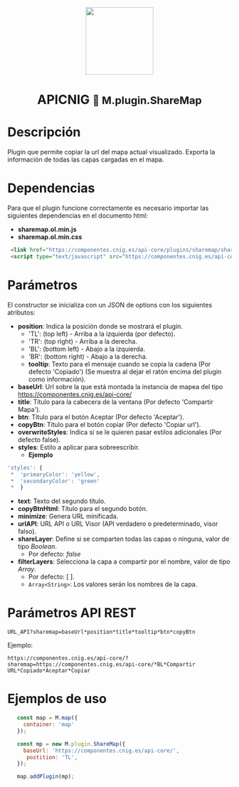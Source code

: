 
<p align="center">
  <img src="https://www.ign.es/resources/viewer/images/logoApiCnig0.5.png" height="152" />
</p>
<h1 align="center"><strong>APICNIG</strong> <small>🔌 M.plugin.ShareMap</small></h1>

# Descripción

Plugin que permite copiar la url del mapa actual visualizado.
Exporta la información de todas las capas cargadas en el mapa.

# Dependencias

Para que el plugin funcione correctamente es necesario importar las siguientes dependencias en el documento html:

- **sharemap.ol.min.js**
- **sharemap.ol.min.css**


```html
 <link href="https://componentes.cnig.es/api-core/plugins/sharemap/sharemap.ol.min.css" rel="stylesheet" />
 <script type="text/javascript" src="https://componentes.cnig.es/api-core/plugins/sharemap/sharemap.ol.min.js"></script>
```

# Parámetros

El constructor se inicializa con un JSON de options con los siguientes atributos:

- **position**: Indica la posición donde se mostrará el plugin.
  - 'TL': (top left) - Arriba a la izquierda (por defecto).
  - 'TR': (top right) - Arriba a la derecha.
  - 'BL': (bottom left) - Abajo a la izquierda.
  - 'BR': (bottom right) - Abajo a la derecha.
  - **tooltip**: Texto para el mensaje cuando se copia la cadena (Por defecto 'Copiado') (Se muestra al dejar el ratón encima del plugin como información).
- **baseUrl**: Url sobre la que está montada la instancia de mapea del tipo https://componentes.cnig.es/api-core/
- **title**: Título para la cabecera de la ventana (Por defecto 'Compartir Mapa').
- **btn**: Título para el botón Aceptar (Por defecto 'Aceptar').
- **copyBtn**: Título para el botón copiar (Por defecto 'Copiar url').
- **overwriteStyles**: Indica si se le quieren pasar estilos adicionales (Por defecto false).
- **styles**: Estilo a aplicar para sobreescribir.
  - **Ejemplo**
```javascript
'styles': {
 *  'primaryColor': 'yellow',
 *  'secondaryColor': 'green'
 *  }
```
- **text**: Texto del segundo título. 
- **copyBtnHtml**: Título para el segundo botón. 
- **minimize**: Genera URL minificada.
- **urlAPI**: URL API o URL Visor (API verdadero o predeterminado, visor falso).
- **shareLayer**: Define si se comparten todas las capas o ninguna, valor de tipo _Boolean_.
  - Por defecto: _false_
- **filterLayers**: Selecciona la capa a compartir por el nombre, valor de tipo _Array_. 
  - Por defecto: [ ].
  - ```Array<String>```: Los valores serán los nombres de la capa.

# Parámetros API REST
```
URL_API?sharemap=baseUrl*position*title*tooltip*btn*copyBtn
````
Ejemplo:
```
https://componentes.cnig.es/api-core/?sharemap=https://componentes.cnig.es/api-core/*BL*Compartir URL*Copiado*Aceptar*Copiar
```

# Ejemplos de uso

```javascript
   const map = M.map({
     container: 'map'
   });

   const mp = new M.plugin.ShareMap({
     baseUrl: 'https://componentes.cnig.es/api-core/',
      postition: 'TL',
   });

   map.addPlugin(mp);
```
